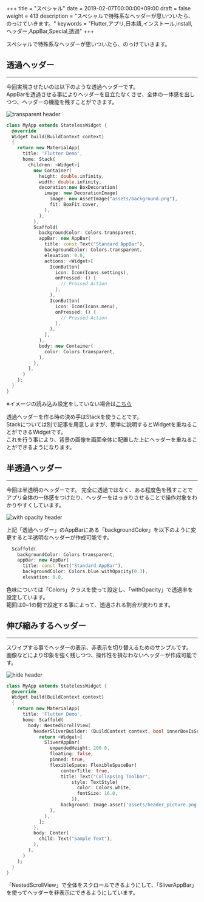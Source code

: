 +++
title = "スペシャル"
date = 2019-02-07T00:00:00+09:00
draft = false
weight = 413
description = "スペシャルで特殊系なヘッダーが思いついたら、のっけていきます。"
keywords = "Flutter,アプリ,日本語,インストール,install,ヘッダー,AppBar,Special,透過"
+++

スペシャルで特殊系なヘッダーが思いついたら、のっけていきます。


<span id="transparent"></span>
## 透過ヘッダー

---

今回実現させたいのは以下のような透過ヘッダーです。  
AppBarを透過させる事によりヘッダーを目立たなくさせ、全体の一体感を出しつつ、ヘッダーの機能を残すことができます。  

<img src="https://flutter.ctrnost.com/images/layout/header/special/transparent.png" style="min-width:300px" alt="transparent header" />

```dart
class MyApp extends StatelessWidget {
  @override
  Widget build(BuildContext context)
  {
    return new MaterialApp(
      title: 'Flutter Demo',
      home: Stack(
        children: <Widget>[
          new Container(
            height: double.infinity,
            width: double.infinity,
            decoration:new BoxDecoration(
              image: new DecorationImage(
                image: new AssetImage("assets/background.png"),
                fit: BoxFit.cover,
              ),
            ),
          ),
          Scaffold(
            backgroundColor: Colors.transparent,
            appBar: new AppBar(
              title: const Text("Standard AppBar"),
              backgroundColor: Colors.transparent,
              elevation: 0.0,
              actions: <Widget>[
                IconButton(
                  icon: Icon(Icons.settings),
                  onPressed: () {
                    // Pressed Action
                  },
                ),
                IconButton(
                  icon: Icon(Icons.menu),
                  onPressed: () {
                    // Pressed Action
                  },
                ),
              ],
            ),
            body: new Container(
              color: Colors.transparent,
            ),
          ),
        ],
      )
    );
  }
}
```

※イメージの読み込み設定をしていない場合は[こちら](/settings/)


透過ヘッダーを作る時の決め手はStackを使うことです。    
Stackについては別で記事を用意しますが、簡単に説明するとWidgetを重ねることができるWidgetです。  
これを行う事により、背景の画像を画面全体に配置した上にヘッダーを重ねることができるようになります。


<span id="with_opacity"></span>
## 半透過ヘッダー

---

今回は半透明のヘッダーです。
完全に透過ではなく、ある程度色を残すことでアプリ全体の一体感をつけたり、ヘッダーをはっきりさせることで操作対象をわかりやすくしています。  


<img src="https://flutter.ctrnost.com/images/layout/header/special/with_opacity.png" style="min-width:300px" alt="with opacity header" />

上記「透過ヘッダー」のAppBarにある「backgroundColor」を以下のように変更すると半透明なヘッダーが作成可能です。

```dart
  Scaffold(
    backgroundColor: Colors.transparent,
    appBar: new AppBar(
      title: const Text("Standard AppBar"),
      backgroundColor: Colors.blue.withOpacity(0.3),
      elevation: 0.0,
```

色味については「Colors」クラスを使って設定し、「withOpacity」で透過率を設定しています。  
範囲は0~1の間で設定する事によって、透過される割合が変わります。


<span id="swip_hide_header"></span>
## 伸び縮みするヘッダー

---

スワイプする事でヘッダーの表示、非表示を切り替えるためのサンプルです。    
画像などにより印象を強く残しつつ、操作性を損なわないヘッダーが作成可能です。

<img src="/images/layout/header/special/swip_hide_header.gif" style="min-width:300px;max-width:300px" alt="hide header" />


```dart
class MyApp extends StatelessWidget {
  @override
  Widget build(BuildContext context)
  {
    return new MaterialApp(
      title: 'Flutter Demo',
      home: Scaffold(
        body: NestedScrollView(
          headerSliverBuilder: (BuildContext context, bool innerBoxIsScrolled) {
            return <Widget>[
              SliverAppBar(
                expandedHeight: 200.0,
                floating: false,
                pinned: true,
                flexibleSpace: FlexibleSpaceBar(
                    centerTitle: true,
                    title: Text("Collapsing Toolbar",
                        style: TextStyle(
                          color: Colors.white,
                          fontSize: 16.0,
                        )),
                    background: Image.asset('assets/header_picture.png', fit: BoxFit.cover)
                ),
              ),
            ];
          },
          body: Center(
            child: Text("Sample Text"),
          ),
        ),
      )
    );
  }
}
```

「NestedScrollView」で全体をスクロールできるようにして、「SliverAppBar」を使ってヘッダーを非表示にできるようにしています。
